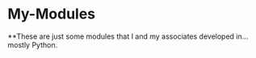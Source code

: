 # My-Modules

**These are just some modules that I and my associates developed in... mostly Python.
